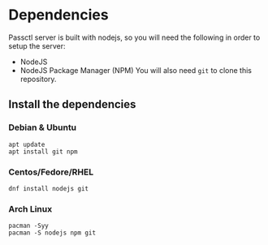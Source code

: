# Dependencies
Passctl server is built with nodejs, so you will need 
the following in order to setup the server:
- NodeJS
- NodeJS Package Manager (NPM)
You will also need `git` to clone this repository.

## Install the dependencies 
### Debian & Ubuntu 
```
apt update 
apt install git npm 
```

### Centos/Fedore/RHEL
```
dnf install nodejs git
```

### Arch Linux 
```
pacman -Syy
pacman -S nodejs npm git
```
